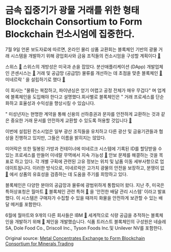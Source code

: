 # 금속 집중기가 광물 거래를 위한 형태 Blockchain Consortium to Form Blockchain 컨소시엄에 집중한다.

7월 9일 언론 보도자료에 따르면, 온라인 물리 상품 교환회는 블록체인 기반의 광물 거래 시스템을 개발하기 위해 광업회사와 금융 조직들의 컨소시엄을 구성할 계획이다  [🔗](https://www.prnewswire.com/news-releases/consensys-and-open-mineral-join-forces-to-launch-new-ethereum-platform-minerac-with-the-objective-of-fundamentally-changing-the-way-minerals-and-metals-are-traded-300678017.html)

스위스  [🔗](https://cointelegraph.com/tags/switzerland) 스위스의 개방성은 미국과 손을 잡았다. 분산애플리케이션 (DApp) 개발업체인 콘센시스는  [🔗](https://cointelegraph.com/tags/consensys)  거래 및 공급망 (공급망) 물류를 개선하는 데 초점을 맞춘 블록체인  [🔗](https://cointelegraph.com/tags/blockchain)  미네르락 ' 을 설립하기로 했다 [🔗](https://cointelegraph.com/tags/usa)

이 회사는 "물류는 복잡하고, 파이낸싱은 얻기 어렵고 공정 전체가 매우 무겁다" 며 업계에 블록체인을 도입해야 한다고 설명했다.회사별로 블록체인은 " 거래 프로세스를 단순화하고 효율성과 수익성을 향상시킬 수 있습니다.

" 미성년자는 현명한 계약을 통해 신용의 선하증권과 문자를 안전하게 교환하는 것과 같은 중요한 거래 문서를 안전하게 교환할 수 있도록 허용할 것입니다  [🔗](https://cointelegraph.com/tags/smart-contracts)

 이번에 설립된 컨소시엄은 일부 광산 조직들을 유치하고 다른 광산 및 금융기관들과 협상을 진행하고 있지만, 그들은 이름을 밝히지는 않았다.

미어락은 또한 밀봉된 가방과 컨테이너에 미네르크 시스템에 기록된 ID를 할당받을 수 있는 프로세스를 만들어 미네랄 무역에서 지속 가능성  [🔗](https://cointelegraph.com/news/ngo-says-blood-diamond-initiative-failed-highlighting-de-beers-recent-blockchain-solution)  안보 문제를 해결하는 것을 목표로 하고 있다. 각 개별 구획에 관련된 고유 정보는 위치 및 납품 이동 세부사항으로 업데이트됩니다. 이러한 방식으로, 미네르락은 고가치 광물의 안전을 보장하고, 분쟁이 없  [🔗](https://cointelegraph.com/news/de-beers-tracks-diamonds-with-blockchain-for-the-first-time) 에서 상품의 유효성을 검증하는 데 도움을 주기를 희망하고 있다.

블록체인은 다양한 분야의 공급망과 물류에 광범위하게 통합되어 왔다. 지난 주, 미국은 특허상표청은 월마트  [🔗](https://cointelegraph.com/tags/walmart)  블록체인 관련 특허  [🔗](https://cointelegraph.com/news/walmart-s-latest-patent-unveils-blockchain-based-delivery-management-system) 을 '안전한 배달 관리 시스템' 이라고 발표했다. 이 시스템은 구매자가 수집할 수 있을 때까지 화물을 안전하게 보관할 수 있는 배달 메커를 포함한다.

6월에 월마트와 9개의 다른 회사들은 IBM  [🔗](https://cointelegraph.com/tags/ibm)  세계적으로 식량 공급을 추적하는 블록체인을 개발하기 위해  [🔗](https://cointelegraph.com/news/walmart-ibm-blockchain-initiative-aims-to-track-global-food-supply-chain) 체인을 개발했습니다. 식품 트러스트 블록체인의 구성원은 네슬레 SA, Dole Food Co., Driscoll Inc., Tyson Foods Inc.및 Unilever NV를 포함한다.

Original source: [Metal Concentrates Exchange to Form Blockchain Consortium for Minerals Trading](https://cointelegraph.com/news/metal-concentrates-exchange-to-form-blockchain-consortium-for-minerals-trading)
